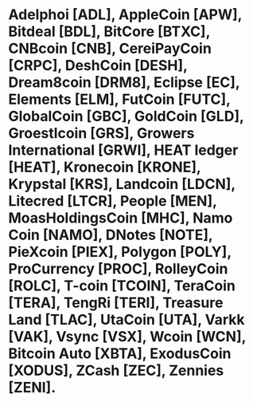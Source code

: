 # Adelphoi [ADL], AppleCoin [APW], Bitdeal [BDL], BitCore [BTXC], CNBcoin [CNB], CereiPayCoin [CRPC], DeshCoin [DESH], Dream8coin [DRM8], Eclipse [EC], Elements [ELM], FutCoin [FUTC], GlobalCoin [GBC], GoldCoin [GLD], Groestlcoin [GRS], Growers International [GRWI], HEAT ledger [HEAT], Kronecoin [KRONE], Krypstal [KRS], Landcoin [LDCN], Litecred [LTCR], People [MEN], MoasHoldingsCoin [MHC], Namo Coin [NAMO], DNotes [NOTE], PieXcoin [PIEX], Polygon [POLY], ProCurrency [PROC], RolleyCoin [ROLC], T-coin [TCOIN], TeraCoin [TERA], TengRi [TERI], Treasure Land [TLAC], UtaCoin [UTA], Varkk [VAK], Vsync [VSX], Wcoin [WCN], Bitcoin Auto [XBTA], ExodusCoin [XODUS], ZCash [ZEC], Zennies [ZENI].

